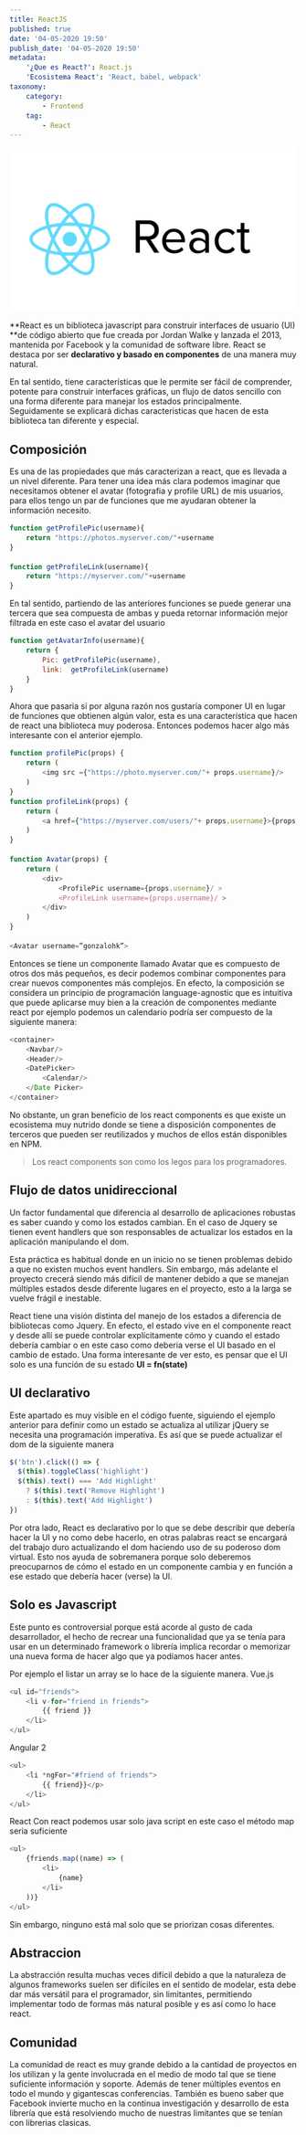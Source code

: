 ```yaml
---
title: ReactJS
published: true
date: '04-05-2020 19:50'
publish_date: '04-05-2020 19:50'
metadata:
    '¿Que es React?': React.js
    'Ecosistema React': 'React, babel, webpack'
taxonomy:
    category:
        - Frontend
    tag:
        - React
---
```


![ReactJS](./images/react-logo.png?classes=center-block)

**React es un biblioteca javascript para construir interfaces de usuario (UI) **de código abierto que fue creada por Jordan Walke y lanzada el 2013, mantenida por Facebook y la comunidad de software libre. React se destaca por ser **declarativo y basado en componentes** de una manera muy natural.

En tal sentido, tiene características que le permite ser fácil de comprender, potente para construir interfaces gráficas, un flujo de datos sencillo con una forma diferente para manejar los estados principalmente. Seguidamente se explicará dichas caracteristicas que hacen de esta biblioteca tan diferente y especial.
## Composición
Es una de las propiedades que más caracterizan a react, que es llevada a un nivel diferente. Para tener una idea más clara podemos imaginar que necesitamos obtener el avatar (fotografia y profile URL) de mis usuarios, para ellos tengo un par de funciones que me ayudaran obtener la información necesito. 
```js
function getProfilePic(username){
	return "https://photos.myserver.com/"+username
}

function getProfileLink(username){
	return "https://myserver.com/"+username
}
```
En tal sentido, partiendo de las anteriores funciones se puede generar una tercera que sea compuesta de ambas y pueda retornar información mejor filtrada en este caso el avatar del usuario
```js  
function getAvatarInfo(username){
	return {
		Pic: getProfilePic(username),
		link:  getProfileLink(username)
	}
}
```
Ahora que pasaria si por alguna razón nos gustaría componer UI en lugar de funciones que obtienen algún valor, esta es una característica que hacen de react una biblioteca muy poderosa. Entonces podemos hacer algo más interesante con el anterior ejemplo. 
```js
function profilePic(props) {
	return (
		<img src ={"https://photo.myserver.com/"+ props.username}/>
	)
}
function profileLink(props) {
	return (
		<a href={"https://myserver.com/users/"+ props.username}>{props.username}</a>
	)
}

function Avatar(props) {
	return (
		<div>
			<ProfilePic username={props.username}/ >
			<ProfileLink username={props.username}/ >
		</div>
	)
}

<Avatar username=”gonzalohk”>
```
Entonces se tiene un componente llamado Avatar que es compuesto de otros dos más pequeños, es decir podemos combinar componentes para crear nuevos componentes más complejos. En efecto, la composición se considera un principio de programación language-agnostic que es intuitiva que puede aplicarse muy bien a la creación de componentes mediante react por ejemplo podemos un calendario podría ser compuesto de la siguiente manera:
```js
<container>
	<Navbar/>
	<Header/>
	<DatePicker>
		<Calendar/>
	</Date Picker>
</container>
```
No obstante, un gran beneficio de los react components es que existe un ecosistema muy nutrido donde se tiene a disposición componentes de terceros que pueden ser reutilizados y muchos de ellos están disponibles en NPM.

> Los react components son como los legos para los programadores.

## Flujo de datos unidireccional

Un factor fundamental que diferencia al desarrollo de aplicaciones robustas es saber cuando y como los estados cambian. En el caso de Jquery se tienen event handlers que son responsables de actualizar los estados en la aplicación manipulando el dom.	

Esta práctica es habitual donde en un inicio no se tienen problemas debido a que no existen muchos event handlers. Sin embargo, más adelante el proyecto crecerá siendo más difícil de  mantener debido a que se manejan múltiples estados desde diferente lugares en el proyecto, esto a la larga se vuelve frágil e inestable.

React tiene una visión distinta del manejo de los estados a diferencia de bibliotecas como Jquery. En efecto, el estado vive en el componente react y desde allí se puede controlar explícitamente cómo y cuando el estado debería cambiar o en este caso como deberia verse el UI basado en el cambio de estado.
Una forma interesante de ver esto, es pensar que el UI solo es una función de su estado
**UI = fn(state)**

## UI declarativo 
Este apartado es muy visible en el código fuente, siguiendo el ejemplo anterior para definir como un estado se actualiza al utilizar jQuery se necesita una programación imperativa. Es así que se puede actualizar el dom de la siguiente manera 
```js
$('btn').click(() => {
  $(this).toggleClass('highlight')
  $(this).text() === 'Add Highlight'
    ? $(this).text('Remove Highlight')
    : $(this).text('Add Highlight')
})
```
Por otra lado, React es declarativo por lo que se debe describir que debería hacer la UI y no como debe hacerlo, en otras palabras react se encargará del trabajo duro actualizando el dom haciendo uso de su poderoso dom virtual. Esto nos ayuda de sobremanera porque solo deberemos preocuparnos de cómo el estado en un componente cambia y en función a ese estado que debería hacer (verse) la UI.
## Solo es Javascript
Este punto es controversial porque está acorde al gusto de cada desarrollador, el hecho de recrear una funcionalidad que ya se tenía para usar en un determinado framework o librería implica recordar o memorizar una nueva forma de hacer algo que ya podíamos hacer antes. 

Por ejemplo el listar un array se lo hace de la siguiente manera.
Vue.js
```js
<ul id="friends">
	<li v-for="friend in friends">
    	{{ friend }}
  	</li>
</ul>
```
Angular 2 
```js
<ul>
	<li *ngFor="#friend of friends">
		{{ friend}}</p>
	</li>
</ul>
```
React 
Con react podemos usar solo java script en este caso el método map seria suficiente
```js
<ul>
	{friends.map((name) => (
    	<li>
      		{name}
    	</li>
  	))}
</ul>
```
Sin embargo, ninguno está mal solo que se priorizan cosas diferentes.
## Abstraccion 
La abstracción resulta muchas veces difícil debido a que la naturaleza de algunos frameworks suelen ser difíciles en el sentido de modelar, esta debe dar más versátil para el programador, sin limitantes, permitiendo implementar todo de formas más natural posible y es así como lo hace react. 
## Comunidad 
La comunidad de react es muy grande debido a la cantidad de proyectos en los utilizan y la gente involucrada en el medio de modo tal que se tiene suficiente información y soporte. Además de tener múltiples eventos en todo el mundo y gigantescas conferencias. También es bueno saber que Facebook invierte mucho en la continua investigación y desarrollo de esta librería que está resolviendo mucho de nuestras limitantes que se tenían con librerias clasicas.



    
